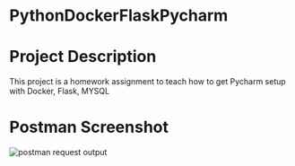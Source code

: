 # PythonDockerFlaskPycharm

# Project Description
This project is a homework assignment to teach how to get Pycharm setup with Docker, Flask, MYSQL
# Postman Screenshot
![postman request output](screenshots/postman.png) 